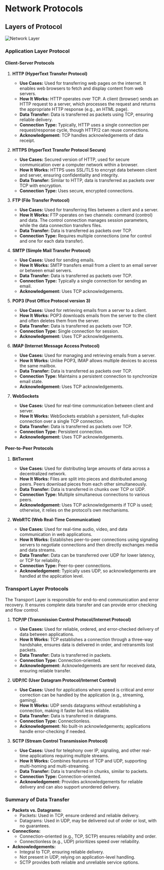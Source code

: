 # Network Protocols

## Layers of Protocol
![Network Layer](https://static.javatpoint.com/tutorial/computer-network/images/osi-model.png)
### Application Layer Protocol

#### Client-Server Protocols

1. **HTTP (HyperText Transfer Protocol)**
   - **Use Cases:** Used for transferring web pages on the internet. It enables web browsers to fetch and display content from web servers.
   - **How It Works:** HTTP operates over TCP. A client (browser) sends an HTTP request to a server, which processes the request and returns the appropriate HTTP response (e.g., an HTML page).
   - **Data Transfer:** Data is transferred as packets using TCP, ensuring reliable delivery.
   - **Connection Type:** Typically, HTTP uses a single connection per request/response cycle, though HTTP/2 can reuse connections.
   - **Acknowledgement:** TCP handles acknowledgements of data receipt.

2. **HTTPS (HyperText Transfer Protocol Secure)**
   - **Use Cases:** Secured version of HTTP, used for secure communication over a computer network within a browser.
   - **How It Works:** HTTPS uses SSL/TLS to encrypt data between client and server, ensuring confidentiality and integrity.
   - **Data Transfer:** Similar to HTTP, data is transferred as packets over TCP with encryption.
   - **Connection Type:** Uses secure, encrypted connections.

3. **FTP (File Transfer Protocol)**
   - **Use Cases:** Used for transferring files between a client and a server.
   - **How It Works:** FTP operates on two channels: command (control) and data. The control connection manages session parameters, while the data connection transfers files.
   - **Data Transfer:** Data is transferred as packets over TCP.
   - **Connection Type:** Requires multiple connections (one for control and one for each data transfer).

4. **SMTP (Simple Mail Transfer Protocol)**
   - **Use Cases:** Used for sending emails.
   - **How It Works:** SMTP transfers email from a client to an email server or between email servers.
   - **Data Transfer:** Data is transferred as packets over TCP.
   - **Connection Type:** Typically a single connection for sending an email.
   - **Acknowledgement:** Uses TCP acknowledgements.

5. **POP3 (Post Office Protocol version 3)**
   - **Use Cases:** Used for retrieving emails from a server to a client.
   - **How It Works:** POP3 downloads emails from the server to the client and often deletes them from the server.
   - **Data Transfer:** Data is transferred as packets over TCP.
   - **Connection Type:** Single connection for session.
   - **Acknowledgement:** Uses TCP acknowledgements.

6. **IMAP (Internet Message Access Protocol)**
   - **Use Cases:** Used for managing and retrieving emails from a server.
   - **How It Works:** Unlike POP3, IMAP allows multiple devices to access the same mailbox.
   - **Data Transfer:** Data is transferred as packets over TCP.
   - **Connection Type:** Maintains a persistent connection to synchronize email state.
   - **Acknowledgement:** Uses TCP acknowledgements.

7. **WebSockets**
   - **Use Cases:** Used for real-time communication between client and server.
   - **How It Works:** WebSockets establish a persistent, full-duplex connection over a single TCP connection.
   - **Data Transfer:** Data is transferred as packets over TCP.
   - **Connection Type:** Persistent connection.
   - **Acknowledgement:** Uses TCP acknowledgements.

#### Peer-to-Peer Protocols

1. **BitTorrent**
   - **Use Cases:** Used for distributing large amounts of data across a decentralized network.
   - **How It Works:** Files are split into pieces and distributed among peers. Peers download pieces from each other simultaneously.
   - **Data Transfer:** Data is transferred in chunks over TCP or UDP.
   - **Connection Type:** Multiple simultaneous connections to various peers.
   - **Acknowledgement:** Uses TCP acknowledgements if TCP is used; otherwise, it relies on the protocol’s own mechanisms.

2. **WebRTC (Web Real-Time Communication)**
   - **Use Cases:** Used for real-time audio, video, and data communication in web applications.
   - **How It Works:** Establishes peer-to-peer connections using signaling servers to negotiate connections and then directly exchanges media and data streams.
   - **Data Transfer:** Data can be transferred over UDP for lower latency, or TCP for reliability.
   - **Connection Type:** Peer-to-peer connections.
   - **Acknowledgement:** Typically uses UDP, so acknowledgements are handled at the application level.

### Transport Layer Protocols

The Transport Layer is responsible for end-to-end communication and error recovery. It ensures complete data transfer and can provide error checking and flow control.

1. **TCP/IP (Transmission Control Protocol/Internet Protocol)**
   - **Use Cases:** Used for reliable, ordered, and error-checked delivery of data between applications.
   - **How It Works:** TCP establishes a connection through a three-way handshake, ensures data is delivered in order, and retransmits lost packets.
   - **Data Transfer:** Data is transferred in packets.
   - **Connection Type:** Connection-oriented.
   - **Acknowledgement:** Acknowledgements are sent for received data, ensuring reliable transfer.

2. **UDP/IC (User Datagram Protocol/Internet Control)**
   - **Use Cases:** Used for applications where speed is critical and error correction can be handled by the application (e.g., streaming, gaming).
   - **How It Works:** UDP sends datagrams without establishing a connection, making it faster but less reliable.
   - **Data Transfer:** Data is transferred in datagrams.
   - **Connection Type:** Connectionless.
   - **Acknowledgement:** No built-in acknowledgements; applications handle error-checking if needed.

3. **SCTP (Stream Control Transmission Protocol)**
   - **Use Cases:** Used for telephony over IP, signaling, and other real-time applications requiring multiple streams.
   - **How It Works:** Combines features of TCP and UDP, supporting multi-homing and multi-streaming.
   - **Data Transfer:** Data is transferred in chunks, similar to packets.
   - **Connection Type:** Connection-oriented.
   - **Acknowledgement:** Provides acknowledgements for reliable delivery and can also support unordered delivery.

### Summary of Data Transfer

- **Packets vs. Datagrams:** 
  - Packets: Used in TCP, ensure ordered and reliable delivery.
  - Datagrams: Used in UDP, may be delivered out of order or lost, with no guarantees.
- **Connections:**
  - Connection-oriented (e.g., TCP, SCTP) ensures reliability and order.
  - Connectionless (e.g., UDP) prioritizes speed over reliability.
- **Acknowledgements:**
  - Integral to TCP, ensuring reliable delivery.
  - Not present in UDP, relying on application-level handling.
  - SCTP provides both reliable and unreliable service options.


